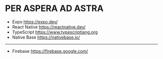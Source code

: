 # PER ASPERA AD ASTRA

- Expo https://expo.dev/
- React Native https://reactnative.dev/
- TypeScript https://www.typescriptlang.org
- Native Base https://nativebase.io/
---
- Firebase https://firebase.google.com/